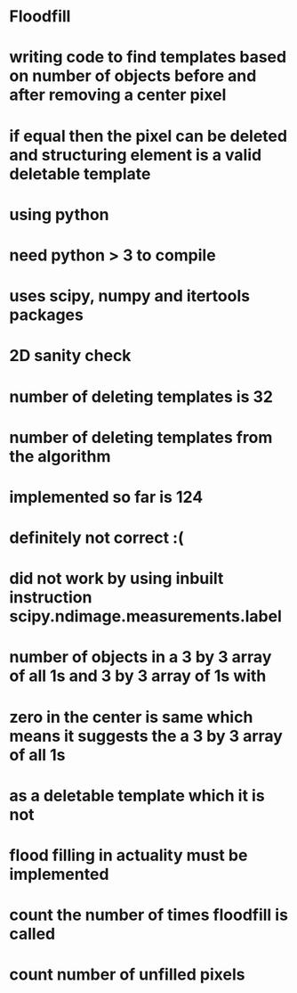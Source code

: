 # Floodfill
# writing code to find templates based on number of objects before and after removing a center pixel
# if equal then the pixel can be deleted and structuring element is a valid deletable template
# using python
# need python > 3 to compile
# uses scipy, numpy and itertools packages
# 2D sanity check 
# number of deleting templates is 32
# number of deleting templates from the algorithm 
# implemented so far is 124
# definitely not correct :( 
# did not work by using inbuilt instruction scipy.ndimage.measurements.label 
# number of objects in a 3 by 3 array of all 1s and 3 by 3 array of 1s with 
# zero in the center is same which means it suggests the a 3 by 3 array of all 1s
# as a deletable template which it is not
# flood filling in actuality must be implemented 
# count the number of times floodfill is called 
# count number of unfilled pixels
# 
